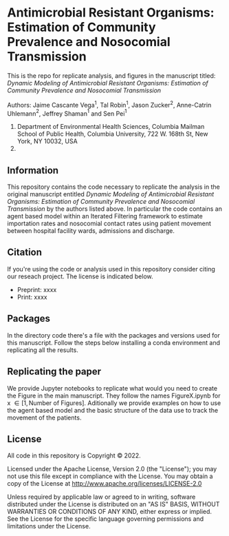 # Antimicrobial Resistant Organisms: Estimation of Community Prevalence and Nosocomial Transmission

This is the repo for replicate analysis, and figures in the manuscript titled: *Dynamic Modeling of Antimicrobial Resistant Organisms: Estimation of Community Prevalence and Nosocomial Transmission* 

Authors: Jaime Cascante Vega$^1$, Tal Robin$^1$, Jason Zucker$^2$, Anne-Catrin Uhlemann$^2$, Jeffrey Shaman$^1$ and Sen Pei$^1$

1. Department of Environmental Health Sciences, Columbia Mailman School of Public Health, Columbia University, 722 W. 168th St, New York, NY 10032, USA
2. 

## Information

This repository contains the code necessary to replicate the analysis in the original manuscript entitled *Dynamic Modeling of Antimicrobial Resistant Organisms: Estimation of Community Prevalence and Nosocomial Transmission*  by the authors listed above. In particular the code contains an agent based model within an Iterated Filtering framework to estimate importation rates and nosocomial contact rates using patient movement between hospital facility wards, admissions and discharge.

## Citation
If you're using the code or analysis used in this repository consider citing our reseach project. The license is indicated below.

- Preprint: xxxx
- Print: xxxx

## Packages
In the directory code there's a file with the packages and versions used for this manuscript. Follow the steps below installing a conda environment and replicating all the results.

## Replicating the paper
We provide Jupyter notebooks to replicate what would you need to create the Figure in the main manuscript. They follow the names FigureX.ipynb for x $\in [1,\text{Number of Figures}]$. Aditionally we provide examples on how to use the agent based model and the basic structure of the data use to track the movement of the patients.

## License 

All code in this repository is Copyright © 2022.

Licensed under the Apache License, Version 2.0 (the "License"); you may not use this file except in compliance with the License. You may obtain a copy of the License at http://www.apache.org/licenses/LICENSE-2.0

Unless required by applicable law or agreed to in writing, software distributed under the License is distributed on an "AS IS" BASIS, WITHOUT WARRANTIES OR CONDITIONS OF ANY KIND, either express or implied. See the License for the specific language governing permissions and limitations under the License.
